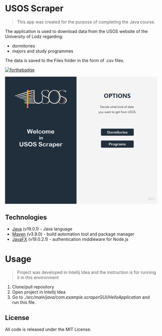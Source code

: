 # USOS Scraper
> This app was created for the purpose of completing the Java course.

The application is used to download data from the USOS website of the University of Lodz regarding:
- dormitories
- majors and study programmes

The data is saved to the Files folder in the form of .csv files.

[![forthebadge](https://forthebadge.com/images/badges/made-with-javascript.svg)](https://forthebadge.com)

![App screenshot](Assets/APP_screenshot.png)

## Technologies

- [Java](https://www.java.com/pl/) (v19.0.1) - Java language
- [Maven](https://maven.apache.org/) (v3.9.0) - build automation tool and package manager
- [JavaFX](https://openjfx.io/) (v19.0.2.1) - authentication middleware for Node.js

# Usage 
> Project was developed in Intellij Idea and the instruction is for running it in this environment

1. Clone/pull repository
2. Open project in Intellij Idea
3. Go to *./src/main/java/com.example.scraperGUI/HelloApplication* and run this file.

## License

All code is released under the MIT License.

